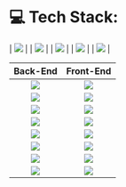 # 💻 Tech Stack:
| <img src="https://img.shields.io/badge/laravel-%23FF2D20.svg?style=flat&logo=laravel&logoColor=white" />  |
| <img src="https://img.shields.io/badge/mysql-4479A1.svg?style=flat&logo=mysql&logoColor=white" />  |
| <img src="https://img.shields.io/badge/apache-%23D42029.svg?style=flat&logo=apache&logoColor=white" />  |
| <img src="https://img.shields.io/badge/nginx-%23009639.svg?style=flat&logo=nginx&logoColor=white" />  |
| <img src="https://img.shields.io/badge/node.js-6DA55F?style=flat&logo=node.js&logoColor=white" />  |

|                         Back-End                          |                         Front-End                          |
| :-------------------------------------------------------: | :-------------------------------------------------------: |
| <img src="https://img.shields.io/badge/php-%23777BB4.svg?style=flat&logo=php&logoColor=white" />    | <img src="https://img.shields.io/badge/html5-%23E34F26.svg?style=flat&logo=html5&logoColor=white" />  |
| <img src="https://img.shields.io/badge/python-3670A0?style=flat&logo=python&logoColor=ffdd54" />     | <img src="https://img.shields.io/badge/css3-%231572B6.svg?style=flat&logo=css3&logoColor=white" />  |
| <img src="https://img.shields.io/badge/c-%2300599C.svg?style=flat&logo=c&logoColor=white" />         | <img src="https://img.shields.io/badge/javascript-%23323330.svg?style=flat&logo=javascript&logoColor=white" />  |
| <img src="https://img.shields.io/badge/c%23-%23239120.svg?style=flat&logo=csharp&logoColor=white" />  | <img src="https://img.shields.io/badge/vue.js-%234FC08D.svg?style=flat&logo=vue.js&logoColor=white" />  |
| <img src="https://img.shields.io/badge/c++-%2300599C.svg?style=flat&logo=c%2B%2B&logoColor=white" />  | <img src="https://img.shields.io/badge/react-%2361DAFB.svg?style=flat&logo=react&logoColor=white" />  |
| <img src="https://img.shields.io/badge/java-%23ED8B00.svg?style=flat&logo=openjdk&logoColor=white" />  | <img src="https://img.shields.io/badge/angular-%E23237.svg?style=flat&logo=angular&logoColor=white" />  |
| <img src="https://img.shields.io/badge/kotlin-%237F52FF.svg?style=flat&logo=kotlin&logoColor=white" /> | <img src="https://img.shields.io/badge/Bootstrap-%23563D7C.svg?style=flat&logo=bootstrap&logoColor=white" />  |
| <img src="https://img.shields.io/badge/Gradle-02303A.svg?style=flat&logo=Gradle&logoColor=white" />    | <img src="https://img.shields.io/badge/jquery-%230769AD.svg?style=flat&logo=jquery&logoColor=white" />  |
